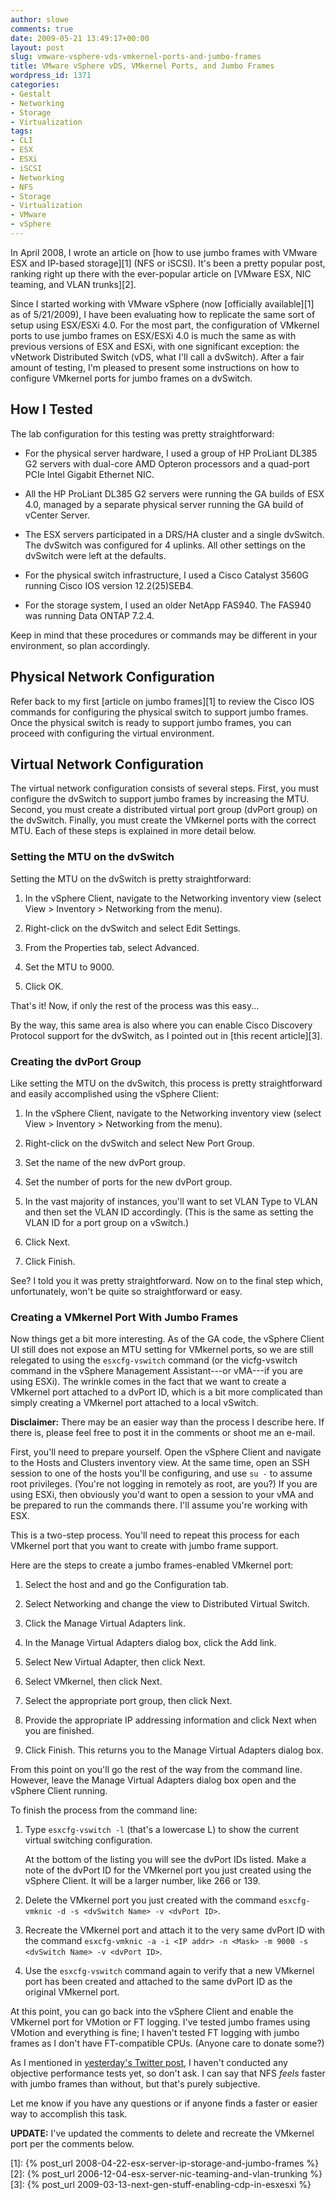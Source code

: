 ```yaml
---
author: slowe
comments: true
date: 2009-05-21 13:49:17+00:00
layout: post
slug: vmware-vsphere-vds-vmkernel-ports-and-jumbo-frames
title: VMware vSphere vDS, VMkernel Ports, and Jumbo Frames
wordpress_id: 1371
categories:
- Gestalt
- Networking
- Storage
- Virtualization
tags:
- CLI
- ESX
- ESXi
- iSCSI
- Networking
- NFS
- Storage
- Virtualization
- VMware
- vSphere
---
```


In April 2008, I wrote an article on [how to use jumbo frames with VMware ESX and IP-based storage][1] (NFS or iSCSI). It's been a pretty popular post, ranking right up there with the ever-popular article on [VMware ESX, NIC teaming, and VLAN trunks][2].

Since I started working with VMware vSphere (now [officially available][1] as of 5/21/2009), I have been evaluating how to replicate the same sort of setup using ESX/ESXi 4.0. For the most part, the configuration of VMkernel ports to use jumbo frames on ESX/ESXi 4.0 is much the same as with previous versions of ESX and ESXi, with one significant exception: the vNetwork Distributed Switch (vDS, what I'll call a dvSwitch). After a fair amount of testing, I'm pleased to present some instructions on how to configure VMkernel ports for jumbo frames on a dvSwitch.

## How I Tested

The lab configuration for this testing was pretty straightforward:

* For the physical server hardware, I used a group of HP ProLiant DL385 G2 servers with dual-core AMD Opteron processors and a quad-port PCIe Intel Gigabit Ethernet NIC.

* All the HP ProLiant DL385 G2 servers were running the GA builds of ESX 4.0, managed by a separate physical server running the GA build of vCenter Server.

* The ESX servers participated in a DRS/HA cluster and a single dvSwitch. The dvSwitch was configured for 4 uplinks. All other settings on the dvSwitch were left at the defaults.

* For the physical switch infrastructure, I used a Cisco Catalyst 3560G running Cisco IOS version 12.2(25)SEB4.

* For the storage system, I used an older NetApp FAS940. The FAS940 was running Data ONTAP 7.2.4.

Keep in mind that these procedures or commands may be different in your environment, so plan accordingly.

## Physical Network Configuration

Refer back to my first [article on jumbo frames][1] to review the Cisco IOS commands for configuring the physical switch to support jumbo frames. Once the physical switch is ready to support jumbo frames, you can proceed with configuring the virtual environment.

## Virtual Network Configuration

The virtual network configuration consists of several steps. First, you must configure the dvSwitch to support jumbo frames by increasing the MTU. Second, you must create a distributed virtual port group (dvPort group) on the dvSwitch. Finally, you must create the VMkernel ports with the correct MTU. Each of these steps is explained in more detail below.

### Setting the MTU on the dvSwitch

Setting the MTU on the dvSwitch is pretty straightforward:

1. In the vSphere Client, navigate to the Networking inventory view (select View > Inventory > Networking from the menu).

2. Right-click on the dvSwitch and select Edit Settings.

3. From the Properties tab, select Advanced.

4. Set the MTU to 9000.

5. Click OK.

That's it! Now, if only the rest of the process was this easy...

By the way, this same area is also where you can enable Cisco Discovery Protocol support for the dvSwitch, as I pointed out in [this recent article][3].

### Creating the dvPort Group

Like setting the MTU on the dvSwitch, this process is pretty straightforward and easily accomplished using the vSphere Client:

1. In the vSphere Client, navigate to the Networking inventory view (select View > Inventory > Networking from the menu).

2. Right-click on the dvSwitch and select New Port Group.

3. Set the name of the new dvPort group.

4. Set the number of ports for the new dvPort group.

5. In the vast majority of instances, you'll want to set VLAN Type to VLAN and then set the VLAN ID accordingly. (This is the same as setting the VLAN ID for a port group on a vSwitch.)

6. Click Next.

7. Click Finish.

See? I told you it was pretty straightforward. Now on to the final step which, unfortunately, won't be quite so straightforward or easy.

### Creating a VMkernel Port With Jumbo Frames

Now things get a bit more interesting. As of the GA code, the vSphere Client UI still does not expose an MTU setting for VMkernel ports, so we are still relegated to using the `esxcfg-vswitch` command (or the vicfg-vswitch command in the vSphere Management Assistant---or vMA---if you are using ESXi). The wrinkle comes in the fact that we want to create a VMkernel port attached to a dvPort ID, which is a bit more complicated than simply creating a VMkernel port attached to a local vSwitch.

**Disclaimer:** There may be an easier way than the process I describe here. If there is, please feel free to post it in the comments or shoot me an e-mail.

First, you'll need to prepare yourself. Open the vSphere Client and navigate to the Hosts and Clusters inventory view. At the same time, open an SSH session to one of the hosts you'll be configuring, and use `su -` to assume root privileges. (You're not logging in remotely as root, are you?) If you are using ESXi, then obviously you'd want to open a session to your vMA and be prepared to run the commands there. I'll assume you're working with ESX.

This is a two-step process. You'll need to repeat this process for each VMkernel port that you want to create with jumbo frame support.

Here are the steps to create a jumbo frames-enabled VMkernel port:

1. Select the host and and go the Configuration tab.

2. Select Networking and change the view to Distributed Virtual Switch.

3. Click the Manage Virtual Adapters link.

4. In the Manage Virtual Adapters dialog box, click the Add link.

5. Select New Virtual Adapter, then click Next.

6. Select VMkernel, then click Next.

7. Select the appropriate port group, then click Next.

8. Provide the appropriate IP addressing information and click Next when you are finished.

9. Click Finish. This returns you to the Manage Virtual Adapters dialog box.

From this point on you'll go the rest of the way from the command line. However, leave the Manage Virtual Adapters dialog box open and the vSphere Client running.

To finish the process from the command line:

1. Type `esxcfg-vswitch -l` (that's a lowercase L) to show the current virtual switching configuration.

	At the bottom of the listing you will see the dvPort IDs listed. Make a note of the dvPort ID for the VMkernel port you just created using the vSphere Client. It will be a larger number, like 266 or 139.

2. Delete the VMkernel port you just created with the command `esxcfg-vmknic -d -s <dvSwitch Name> -v <dvPort ID>`.

3. Recreate the VMkernel port and attach it to the very same dvPort ID with the command `esxcfg-vmknic -a -i <IP addr> -n <Mask> -m 9000 -s <dvSwitch Name> -v <dvPort ID>`.

4. Use the `esxcfg-vswitch` command again to verify that a new VMkernel port has been created and attached to the same dvPort ID as the original VMkernel port.

At this point, you can go back into the vSphere Client and enable the VMkernel port for VMotion or FT logging. I've tested jumbo frames using VMotion and everything is fine; I haven't tested FT logging with jumbo frames as I don't have FT-compatible CPUs. (Anyone care to donate some?)

As I mentioned in [yesterday's Twitter post](http://twitter.com/scott_lowe/status/1859891868), I haven't conducted any objective performance tests yet, so don't ask. I can say that NFS _feels_ faster with jumbo frames than without, but that's purely subjective.

Let me know if you have any questions or if anyone finds a faster or easier way to accomplish this task.

**UPDATE:** I've updated the comments to delete and recreate the VMkernel port per the comments below.

[1]: {% post_url 2008-04-22-esx-server-ip-storage-and-jumbo-frames %}
[2]: {% post_url 2006-12-04-esx-server-nic-teaming-and-vlan-trunking %}
[3]: {% post_url 2009-03-13-next-gen-stuff-enabling-cdp-in-esxesxi %}
